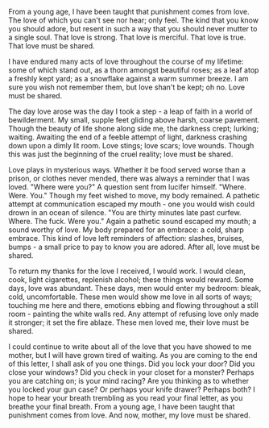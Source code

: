 From a young age, I have been taught that punishment comes from love. The love of which you can't see nor hear; only feel. The kind that you know you should adore, but resent in such a way that you should never mutter to a single soul. That love is strong. That love is merciful. That love is true. That love must be shared.

I have endured many acts of love throughout the course of my lifetime: some of which stand out, as a thorn amongst beautiful roses; as a leaf atop a freshly kept yard; as a snowflake against a warm summer breeze. I am sure you wish not remember them, but love shan't be kept; oh no. Love must be shared.

The day love arose was the day I took a step - a leap of faith in a world of bewilderment. My small, supple feet gliding above harsh, coarse pavement. Though the beauty of life shone along side me, the darkness crept; lurking; waiting. Awaiting the end of a feeble attempt of light, darkness crashing down upon a dimly lit room. Love stings; love scars; love wounds. Though this was just the beginning of the cruel reality; love must be shared.

Love plays in mysterious ways. Whether it be food served worse than a prison, or clothes never mended, there was always a reminder that I was loved.
"Where were you?" A question sent from lucifer himself. "Where. Were. You." Though my feet wished to move, my body remained. A pathetic attempt at communication escaped my mouth - one you would wish could drown in an ocean of silence. "You are thirty minutes late past curfew. Where. The fuck. Were you." Again a pathetic sound escaped my mouth; a sound worthy of love. My body prepared for an embrace: a cold, sharp embrace. This kind of love left reminders of affection: slashes, bruises, bumps - a small price to pay to know you are adored. After all, love must be shared.

To return my thanks for the love I received, I would work. I would clean, cook, light cigarettes, replenish alcohol; these things would reward. Some days, love was abundant. These days, men would enter my bedroom: bleak, cold, uncomfortable. These men would show me love in all sorts of ways; touching me here and there, emotions ebbing and flowing throughout a still room - painting the white walls red. Any attempt of refusing love only made it stronger; it set the fire ablaze. These men loved me, their love must be shared.

I could continue to write about all of the love that you have showed to me mother, but I will have grown tired of waiting. As you are coming to the end of this letter, I shall ask of you one things. Did you lock your door? Did you close your windows? Did you check in your closet for a monster? Perhaps you are catching on; is your mind racing? Are you thinking as to whether you locked your gun case? Or perhaps your knife drawer? Perhaps both? I hope to hear your breath trembling as you read your final letter, as you breathe your final breath. From a young age, I have been taught that punishment comes from love. And now, mother, my love must be shared.